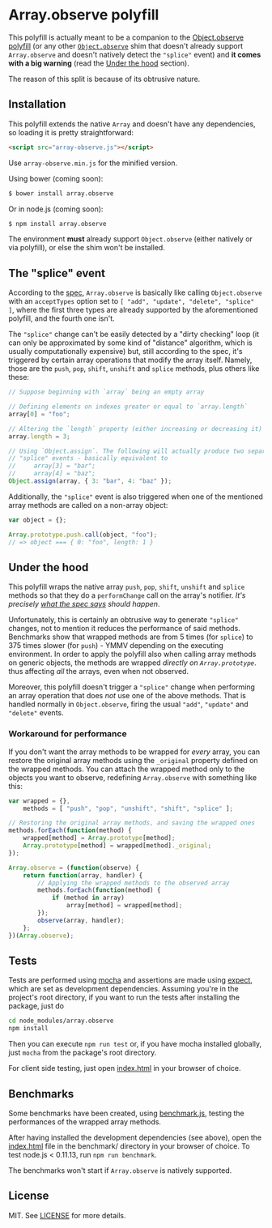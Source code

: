 Array.observe polyfill
======================

This polyfill is actually meant to be a companion to the [Object.observe polyfill](https://github.com/MaxArt2501/object-observe) (or any other [`Object.observe`](https://developer.mozilla.org/en-US/docs/Web/JavaScript/Reference/Global_Objects/Object/observe) shim that doesn't already support `Array.observe` and doesn't natively detect the `"splice"` event) and **it comes with a big warning** (read the [Under the hood](#under-the-hood) section).

The reason of this split is because of its obtrusive nature.


## Installation

This polyfill extends the native `Array` and doesn't have any dependencies, so loading it is pretty straightforward:

```html
<script src="array-observe.js"></script>
```

Use `array-observe.min.js` for the minified version.

Using bower (coming soon):

```bash
$ bower install array.observe
```

Or in node.js (coming soon):

```bash
$ npm install array.observe
```

The environment **must** already support `Object.observe` (either natively or via polyfill), or else the shim won't be installed.


## The "splice" event

According to the [spec](http://arv.github.io/ecmascript-object-observe/#Array.observe), `Array.observe` is basically like calling `Object.observe` with an `acceptTypes` option set to `[ "add", "update", "delete", "splice" ]`, where the first three types are already supported by the aforementioned polyfill, and the fourth one isn't.

The `"splice"` change can't be easily detected by a "dirty checking" loop (it can only be approximated by some kind of "distance" algorithm, which is usually computationally expensive) but, still according to the spec, it's triggered by certain array operations that modify the array itself. Namely, those are the `push`, `pop`, `shift`, `unshift` and `splice` methods, plus others like these:

```js
// Suppose beginning with `array` being an empty array

// Defining elements on indexes greater or equal to `array.length`
array[0] = "foo";

// Altering the `length` property (either increasing or decreasing it)
array.length = 3;

// Using `Object.assign`. The following will actually produce two separate
// "splice" events - basically equivalent to
//     array[3] = "bar";
//     array[4] = "baz";
Object.assign(array, { 3: "bar", 4: "baz" });
```

Additionally, the `"splice"` event is also triggered when one of the mentioned array methods are called on a non-array object:

```js
var object = {};

Array.prototype.push.call(object, "foo");
// => object === { 0: "foo", length: 1 }
```


## Under the hood

This polyfill wraps the native array `push`, `pop`, `shift`, `unshift` and `splice` methods so that they do a `performChange` call on the array's notifier. *It's precisely [what the spec says](http://arv.github.io/ecmascript-object-observe/#Array-changes) should happen*.

Unfortunately, this is certainly an obtrusive way to generate `"splice"` changes, not to mention it reduces the performance of said methods. Benchmarks show that wrapped methods are from 5 times (for `splice`) to 375 times slower (for `push`) - YMMV depending on the executing environment. In order to apply the polyfill also when calling array methods on generic objects, the methods are wrapped *directly on `Array.prototype`*. thus affecting *all* the arrays, even when not observed.

Moreover, this polyfill doesn't trigger a `"splice"` change when performing an array operation that does *not* use one of the above methods. That is handled normally in `Object.observe`, firing the usual `"add"`, `"update"` and `"delete"` events.

### Workaround for performance

If you don't want the array methods to be wrapped for *every* array, you can restore the original array methods using the `_original` property defined on the wrapped methods. You can attach the wrapped method only to the objects you want to observe, redefining `Array.observe` with something like this:

```js
var wrapped = {},
    methods = [ "push", "pop", "unshift", "shift", "splice" ];

// Restoring the original array methods, and saving the wrapped ones
methods.forEach(function(method) {
    wrapped[method] = Array.prototype[method];
    Array.prototype[method] = wrapped[method]._original;
});

Array.observe = (function(observe) {
    return function(array, handler) {
        // Applying the wrapped methods to the observed array
        methods.forEach(function(method) {
            if (method in array)
                array[method] = wrapped[method];
        });
        observe(array, handler);
    };
})(Array.observe);
```


## Tests

Tests are performed using [mocha](http://mochajs.org/) and assertions are made using [expect](https://github.com/Automattic/expect.js), which are set as development dependencies. Assuming you're in the project's root directory, if you want to run the tests after installing the package, just do

```bash
cd node_modules/array.observe
npm install
```

Then you can execute `npm run test` or, if you have mocha installed globally, just `mocha` from the package's root directory.

For client side testing, just open [index.html](test/index.html) in your browser of choice.


## Benchmarks

Some benchmarks have been created, using [benchmark.js](http://benchmarkjs.com/), testing the performances of the wrapped array methods.

After having installed the development dependencies (see above), open the [index.html](../benchmark/index.html) file in the benchmark/ directory in your browser of choice. To test node.js < 0.11.13, run `npm run benchmark`.

The benchmarks won't start if `Array.observe` is natively supported.

## License

MIT. See [LICENSE](LICENSE) for more details.
